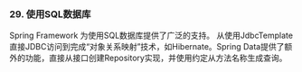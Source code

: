 ### 29. 使用SQL数据库

Spring Framework 为使用SQL数据库提供了广泛的支持。 从使用JdbcTemplate直接JDBC访问到完成“对象关系映射”技术，如Hibernate。Spring Data提供了额外的功能，直接从接口创建Repository实现，并使用约定从方法名称生成查询。